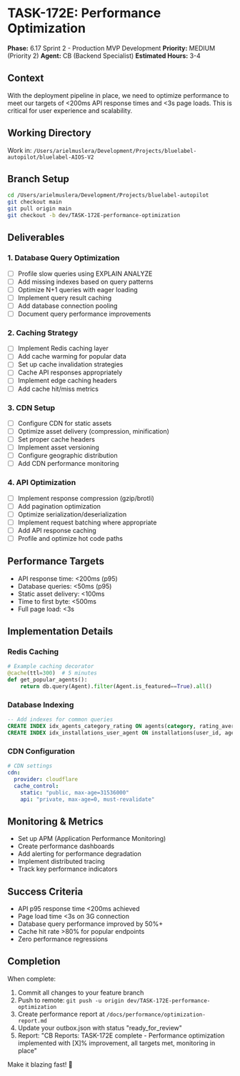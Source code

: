 # TASK-172E: Performance Optimization

**Phase:** 6.17 Sprint 2 - Production MVP Development
**Priority:** MEDIUM (Priority 2)
**Agent:** CB (Backend Specialist)
**Estimated Hours:** 3-4

## Context
With the deployment pipeline in place, we need to optimize performance to meet our targets of <200ms API response times and <3s page loads. This is critical for user experience and scalability.

## Working Directory
Work in: `/Users/arielmuslera/Development/Projects/bluelabel-autopilot/bluelabel-AIOS-V2`

## Branch Setup
```bash
cd /Users/arielmuslera/Development/Projects/bluelabel-autopilot
git checkout main
git pull origin main
git checkout -b dev/TASK-172E-performance-optimization
```

## Deliverables

### 1. Database Query Optimization
- [ ] Profile slow queries using EXPLAIN ANALYZE
- [ ] Add missing indexes based on query patterns
- [ ] Optimize N+1 queries with eager loading
- [ ] Implement query result caching
- [ ] Add database connection pooling
- [ ] Document query performance improvements

### 2. Caching Strategy
- [ ] Implement Redis caching layer
- [ ] Add cache warming for popular data
- [ ] Set up cache invalidation strategies
- [ ] Cache API responses appropriately
- [ ] Implement edge caching headers
- [ ] Add cache hit/miss metrics

### 3. CDN Setup
- [ ] Configure CDN for static assets
- [ ] Optimize asset delivery (compression, minification)
- [ ] Set proper cache headers
- [ ] Implement asset versioning
- [ ] Configure geographic distribution
- [ ] Add CDN performance monitoring

### 4. API Optimization
- [ ] Implement response compression (gzip/brotli)
- [ ] Add pagination optimization
- [ ] Optimize serialization/deserialization
- [ ] Implement request batching where appropriate
- [ ] Add API response caching
- [ ] Profile and optimize hot code paths

## Performance Targets
- API response time: <200ms (p95)
- Database queries: <50ms (p95)
- Static asset delivery: <100ms
- Time to first byte: <500ms
- Full page load: <3s

## Implementation Details

### Redis Caching
```python
# Example caching decorator
@cache(ttl=300)  # 5 minutes
def get_popular_agents():
    return db.query(Agent).filter(Agent.is_featured==True).all()
```

### Database Indexing
```sql
-- Add indexes for common queries
CREATE INDEX idx_agents_category_rating ON agents(category, rating_average DESC);
CREATE INDEX idx_installations_user_agent ON installations(user_id, agent_id);
```

### CDN Configuration
```yaml
# CDN settings
cdn:
  provider: cloudflare
  cache_control:
    static: "public, max-age=31536000"
    api: "private, max-age=0, must-revalidate"
```

## Monitoring & Metrics
- Set up APM (Application Performance Monitoring)
- Create performance dashboards
- Add alerting for performance degradation
- Implement distributed tracing
- Track key performance indicators

## Success Criteria
- API p95 response time <200ms achieved
- Page load time <3s on 3G connection
- Database query performance improved by 50%+
- Cache hit rate >80% for popular endpoints
- Zero performance regressions

## Completion
When complete:
1. Commit all changes to your feature branch
2. Push to remote: `git push -u origin dev/TASK-172E-performance-optimization`
3. Create performance report at `/docs/performance/optimization-report.md`
4. Update your outbox.json with status "ready_for_review"
5. Report: "CB Reports: TASK-172E complete - Performance optimization implemented with [X]% improvement, all targets met, monitoring in place"

Make it blazing fast! 🚀
